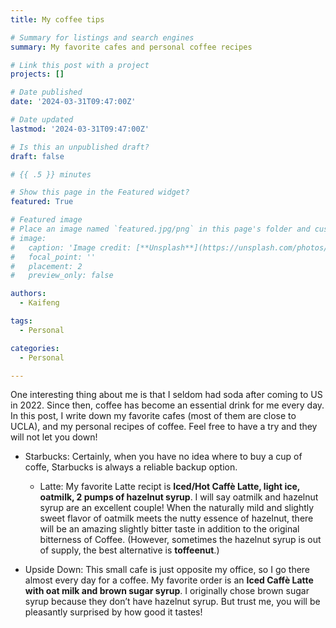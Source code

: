 ```yaml
---
title: My coffee tips

# Summary for listings and search engines
summary: My favorite cafes and personal coffee recipes

# Link this post with a project
projects: []

# Date published
date: '2024-03-31T09:47:00Z'

# Date updated
lastmod: '2024-03-31T09:47:00Z'

# Is this an unpublished draft?
draft: false

# {{ .5 }} minutes

# Show this page in the Featured widget?
featured: True

# Featured image
# Place an image named `featured.jpg/png` in this page's folder and customize its options here.
# image:
#   caption: 'Image credit: [**Unsplash**](https://unsplash.com/photos/CpkOjOcXdUY)'
#   focal_point: ''
#   placement: 2
#   preview_only: false

authors:
  - Kaifeng

tags:
  - Personal

categories:
  - Personal

---
```


One interesting thing about me is that I seldom had soda after coming to US in 2022. Since then, coffee has become an essential drink for me every day. In this post, I write down my favorite cafes (most of them are close to UCLA), and my 
personal recipes of coffee. Feel free to have a try and they will not let you down!

- Starbucks: Certainly, when you have no idea where to buy a cup of coffe, Starbucks is always a reliable backup option. 
  + Latte: My favorite Latte recipt is **Iced/Hot Caffè Latte, light ice, oatmilk, 2 pumps of hazelnut syrup**. I will say oatmilk and hazelnut syrup are an excellent couple! When the naturally mild and slightly sweet flavor of oatmilk meets the nutty essence of hazelnut, there will be an amazing slightly bitter taste in addition to the original bitterness of Coffee. (However, sometimes the hazelnut syrup is out of supply, the best alternative is **toffeenut**.)

- Upside Down: This small cafe is just opposite my office, so I go there almost every day for a coffee. My favorite order is an **Iced Caffè Latte with oat milk and brown sugar syrup**.  I originally chose brown sugar syrup because they don’t have hazelnut syrup. But trust me, you will be pleasantly surprised by how good it tastes!